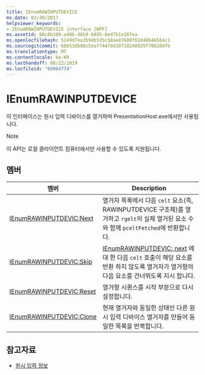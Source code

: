 ```yaml
---
title: IEnumRAWINPUTDEVICE
ms.date: 03/30/2017
helpviewer_keywords:
- IEnumRAWINPUTDEVICE interface [WPF]
ms.assetid: 88c8b389-a48b-46b9-b895-8ed7b1e26fea
ms.openlocfilehash: 5249d7ea359db5d5c58ae87600f61048b465b4c1
ms.sourcegitcommit: 68653db98c5ea7744fd438710248935f70020dfb
ms.translationtype: MT
ms.contentlocale: ko-KR
ms.lasthandoff: 08/22/2019
ms.locfileid: "69964774"
---
```

# <a name="ienumrawinputdevice"></a>IEnumRAWINPUTDEVICE
이 인터페이스는 원시 입력 디바이스를 열거하며 PresentationHost.exe에서만 사용됩니다.  
  
> [!NOTE]
> 이 API는 로컬 클라이언트 컴퓨터에서만 사용할 수 있도록 지원됩니다.  
  
## <a name="members"></a>멤버  
  
|멤버|Description|  
|------------|-----------------|  
|[IEnumRAWINPUTDEVIC:Next](ienumrawinputdevic-next.md)|열거자 목록에서 다음 `celt` 요소(즉, RAWINPUTDEVICE 구조체)를 열거하고 `rgelt`의 실제 열거된 요소 수와 함께 `pceltFetched`에 반환합니다.|  
|[IEnumRAWINPUTDEVIC:Skip](ienumrawinputdevic-skip.md)|[IEnumRAWINPUTDEVIC: next](ienumrawinputdevic-next.md) 에 대 한 다음 `celt` 호출이 해당 요소를 반환 하지 않도록 열거자가 열거형의 다음 요소를 건너뛰도록 지시 합니다.|  
|[IEnumRAWINPUTDEVIC:Reset](ienumrawinputdevic-reset.md)|열거형 시퀀스를 시작 부분으로 다시 설정합니다.|  
|[IEnumRAWINPUTDEVIC:Clone](ienumrawinputdevic-clone.md)|현재 열거자와 동일한 상태인 다른 원시 입력 디바이스 열거자를 만들어 동일한 목록을 반복합니다.|  
  
## <a name="see-also"></a>참고자료

- [원시 입력 정보](/windows/desktop/inputdev/about-raw-input)

